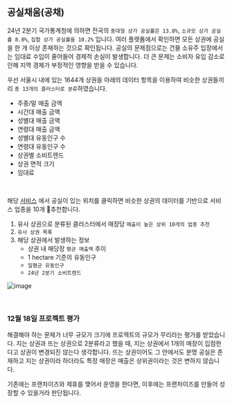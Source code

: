 ## 공실채움(공채)
24년 2분기 국가통계청에 의하면 전국의 `중대형 상가 공실률은 13.8%`, `소규모 상가 공실률 8.0%`, `집합 상가 공실률을 10.2%` 입니다. 여러 플랫폼에서 확인하면 모든 상권에 공실을 한 개 이상 존재하는 것으로 확인됩니다. 공실의 문제점으로는 건물 소유주 입장에서는 임대료 수입이 줄어들어 경제적 손실이 발생합니다. 더 큰 문제는 소비자 유입 감소로 인해 지역 경제가 부정적인 영향을 받을 수 있습니다.

우선 서울시 내에 있는 1644개 상권을 아래의 데이터 항목을 이용하여 비슷한 상권들끼리 `총 13개의 클러스터로 분류`하였습니다.
- 주중/말 매출 금액
- 시간대 매출 금액
- 성별대 매출 금액
- 연령대 매출 금액
- 성별대 유동인구 수
- 연령대 유동인구 수
- 상권별 소비트렌드
- 상권 면적 크기
- 임대료

</br>

해당 [서비스](https://ohdair.github.io/Gong-Chae/) 에서 공실이 있는 위치를 클릭하면 비슷한 상권의 데이터를 기반으로 서비스 업종을 10개 추천합니다.

1. 유사 상권으로 분류된 클러스터에서 매장당 `매출이 높은 상위 10개의 업종 추천`
2. `유사 상권 목록`
3. 해당 상권에서 발생하는 정보
    - 상권 내 매당장 `평균 매출액` 추이
    - 1 hectare 기준의 유동인구
    - `일평균 유동인구`
    - `24년 2분기 소비트렌드`

![image](https://github.com/user-attachments/assets/70aad686-1eea-47ea-8c8d-227e806122a0)

</br>

### 12월 18일 프로젝트 평가
해결해야 하는 문제가 너무 규모가 크기에 프로젝트의 규모가 무리라는 평가를 받았습니다.
지는 상권과 뜨는 상권으로 2분류라고 했을 때, 지는 상권에서 1개의 매장이 입점한다고 상권이 변경되진 않는다 생각합니다.
뜨는 상권이어도 그 안에서도 분명 공실은 존재하고 지는 상권이라 하더라도 특정 매장은 매출은 상위권이라는 것은 변하지 않습니다.

기존에는 프랜차이즈와 제휴를 맺어서 운영을 한다면, 이후에는 프랜차이즈를 만들어 성장할 수 있을거라 판단됩니다.
